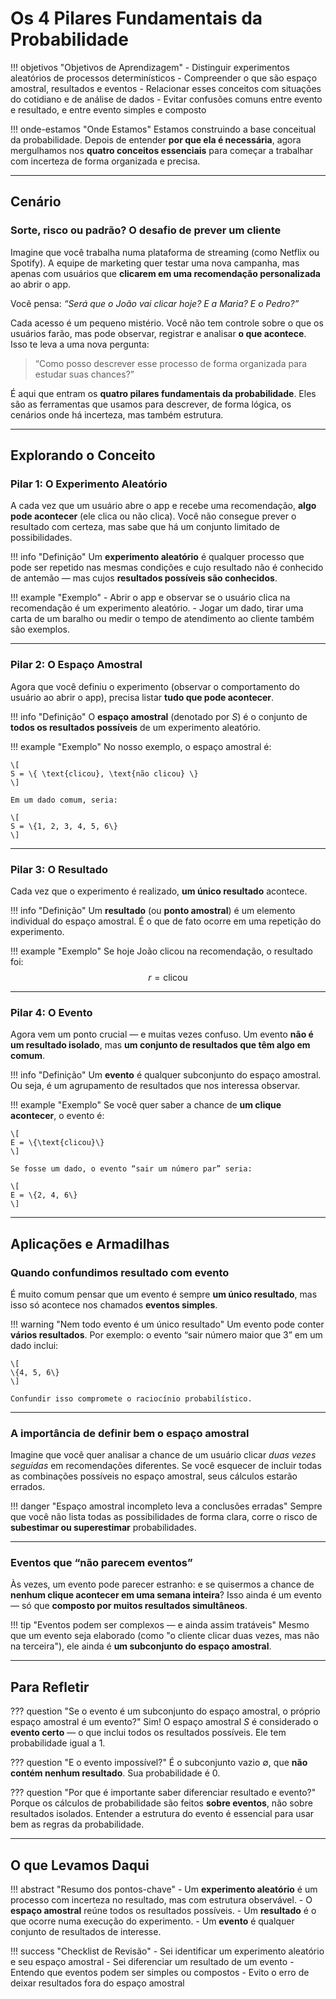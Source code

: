 # Os 4 Pilares Fundamentais da Probabilidade

!!! objetivos "Objetivos de Aprendizagem"
    - Distinguir experimentos aleatórios de processos determinísticos
    - Compreender o que são espaço amostral, resultados e eventos
    - Relacionar esses conceitos com situações do cotidiano e de análise de dados
    - Evitar confusões comuns entre evento e resultado, e entre evento simples e composto

!!! onde-estamos "Onde Estamos"
    Estamos construindo a base conceitual da probabilidade. Depois de entender **por que ela é necessária**, agora mergulhamos nos **quatro conceitos essenciais** para começar a trabalhar com incerteza de forma organizada e precisa.

---

## Cenário

### Sorte, risco ou padrão? O desafio de prever um cliente

Imagine que você trabalha numa plataforma de streaming (como Netflix ou Spotify). A equipe de marketing quer testar uma nova campanha, mas apenas com usuários que **clicarem em uma recomendação personalizada** ao abrir o app.

Você pensa: *“Será que o João vai clicar hoje? E a Maria? E o Pedro?”*

Cada acesso é um pequeno mistério. Você não tem controle sobre o que os usuários farão, mas pode observar, registrar e analisar **o que acontece**. Isso te leva a uma nova pergunta:

> “Como posso descrever esse processo de forma organizada para estudar suas chances?”

É aqui que entram os **quatro pilares fundamentais da probabilidade**. Eles são as ferramentas que usamos para descrever, de forma lógica, os cenários onde há incerteza, mas também estrutura.

---

## Explorando o Conceito

### Pilar 1: O Experimento Aleatório

A cada vez que um usuário abre o app e recebe uma recomendação, **algo pode acontecer** (ele clica ou não clica). Você não consegue prever o resultado com certeza, mas sabe que há um conjunto limitado de possibilidades.

!!! info "Definição"
    Um **experimento aleatório** é qualquer processo que pode ser repetido nas mesmas condições e cujo resultado não é conhecido de antemão — mas cujos **resultados possíveis são conhecidos**.

!!! example "Exemplo"
    - Abrir o app e observar se o usuário clica na recomendação é um experimento aleatório.
    - Jogar um dado, tirar uma carta de um baralho ou medir o tempo de atendimento ao cliente também são exemplos.

---

### Pilar 2: O Espaço Amostral

Agora que você definiu o experimento (observar o comportamento do usuário ao abrir o app), precisa listar **tudo que pode acontecer**.

!!! info "Definição"
    O **espaço amostral** (denotado por $S$) é o conjunto de **todos os resultados possíveis** de um experimento aleatório.

!!! example "Exemplo"
    No nosso exemplo, o espaço amostral é:

    \[
    S = \{ \text{clicou}, \text{não clicou} \}
    \]

    Em um dado comum, seria:

    \[
    S = \{1, 2, 3, 4, 5, 6\}
    \]

---

### Pilar 3: O Resultado

Cada vez que o experimento é realizado, **um único resultado** acontece.

!!! info "Definição"
    Um **resultado** (ou **ponto amostral**) é um elemento individual do espaço amostral.
    É o que de fato ocorre em uma repetição do experimento.

!!! example "Exemplo"
    Se hoje João clicou na recomendação, o resultado foi:
    $$  r = \text{clicou} $$

---

### Pilar 4: O Evento

Agora vem um ponto crucial — e muitas vezes confuso. Um evento **não é um resultado isolado**, mas **um conjunto de resultados que têm algo em comum**.

!!! info "Definição"
    Um **evento** é qualquer subconjunto do espaço amostral. Ou seja, é um agrupamento de resultados que nos interessa observar.

!!! example "Exemplo"
    Se você quer saber a chance de **um clique acontecer**, o evento é:

    \[
    E = \{\text{clicou}\}
    \]

    Se fosse um dado, o evento “sair um número par” seria:

    \[
    E = \{2, 4, 6\}
    \]

---

## Aplicações e Armadilhas

### Quando confundimos resultado com evento

É muito comum pensar que um evento é sempre **um único resultado**, mas isso só acontece nos chamados **eventos simples**.

!!! warning "Nem todo evento é um único resultado"
    Um evento pode conter **vários resultados**. Por exemplo: o evento “sair número maior que 3” em um dado inclui:

    \[
    \{4, 5, 6\}
    \]

    Confundir isso compromete o raciocínio probabilístico.

---

### A importância de definir bem o espaço amostral

Imagine que você quer analisar a chance de um usuário clicar *duas vezes seguidas* em recomendações diferentes. Se você esquecer de incluir todas as combinações possíveis no espaço amostral, seus cálculos estarão errados.

!!! danger "Espaço amostral incompleto leva a conclusões erradas"
    Sempre que você não lista todas as possibilidades de forma clara, corre o risco de **subestimar ou superestimar** probabilidades.

---

### Eventos que “não parecem eventos”

Às vezes, um evento pode parecer estranho: e se quisermos a chance de **nenhum clique acontecer em uma semana inteira**? Isso ainda é um evento — só que **composto por muitos resultados simultâneos**.

!!! tip "Eventos podem ser complexos — e ainda assim tratáveis"
    Mesmo que um evento seja elaborado (como "o cliente clicar duas vezes, mas não na terceira"), ele ainda é **um subconjunto do espaço amostral**.

---

## Para Refletir

??? question "Se o evento é um subconjunto do espaço amostral, o próprio espaço amostral é um evento?"
    Sim! O espaço amostral $S$ é considerado o **evento certo** — o que inclui todos os resultados possíveis. Ele tem probabilidade igual a 1.

??? question "E o evento impossível?"
    É o subconjunto vazio $\emptyset$, que **não contém nenhum resultado**. Sua probabilidade é 0.

??? question "Por que é importante saber diferenciar resultado e evento?"
    Porque os cálculos de probabilidade são feitos **sobre eventos**, não sobre resultados isolados.
    Entender a estrutura do evento é essencial para usar bem as regras da probabilidade.

---

## O que Levamos Daqui

!!! abstract "Resumo dos pontos-chave"
    - Um **experimento aleatório** é um processo com incerteza no resultado, mas com estrutura observável.
    - O **espaço amostral** reúne todos os resultados possíveis.
    - Um **resultado** é o que ocorre numa execução do experimento.
    - Um **evento** é qualquer conjunto de resultados de interesse.

!!! success "Checklist de Revisão"
    - Sei identificar um experimento aleatório e seu espaço amostral
    - Sei diferenciar um resultado de um evento
    - Entendo que eventos podem ser simples ou compostos
    - Evito o erro de deixar resultados fora do espaço amostral

